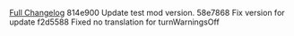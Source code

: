 [Full Changelog](https://github.com/RoBaertschi/stackable/compare/v0.2.0...v0.2.1)
814e900 Update test mod version.
58e7868 Fix version for update
f2d5588 Fixed no translation for turnWarningsOff
